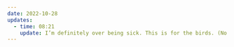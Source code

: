 ```yaml
---
date: 2022-10-28
updates:
  - time: 08:21
    update: I’m definitely over being sick. This is for the birds. (No I don’t have the avian flu).
---
```


